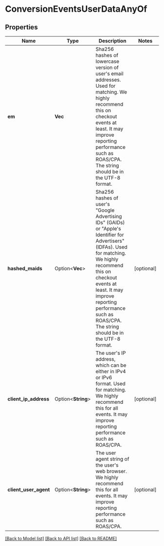 # ConversionEventsUserDataAnyOf

## Properties

Name | Type | Description | Notes
------------ | ------------- | ------------- | -------------
**em** | **Vec<String>** | Sha256 hashes of lowercase version of user's email addresses. Used for matching. We highly recommend this on checkout events at least. It may improve reporting performance such as ROAS/CPA. The string should be in the UTF-8 format. | 
**hashed_maids** | Option<**Vec<String>**> | Sha256 hashes of user's \"Google Advertising IDs\" (GAIDs) or \"Apple's Identifier for Advertisers\" (IDFAs). Used for matching. We highly recommend this on checkout events at least. It may improve reporting performance such as ROAS/CPA. The string should be in the UTF-8 format. | [optional]
**client_ip_address** | Option<**String**> | The user's IP address, which can be either in IPv4 or IPv6 format. Used for matching. We highly recommend this for all events. It may improve reporting performance such as ROAS/CPA. | [optional]
**client_user_agent** | Option<**String**> | The user agent string of the user's web browser. We highly recommend this for all events. It may improve reporting performance such as ROAS/CPA. | [optional]

[[Back to Model list]](../README.md#documentation-for-models) [[Back to API list]](../README.md#documentation-for-api-endpoints) [[Back to README]](../README.md)


